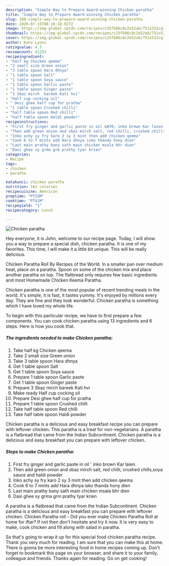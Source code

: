 ```yaml
---
description: "Simple Way to Prepare Award-winning Chicken paratha"
title: "Simple Way to Prepare Award-winning Chicken paratha"
slug: 188-simple-way-to-prepare-award-winning-chicken-paratha
date: 2020-07-15T06:18:18.027Z
image: https://img-global.cpcdn.com/recipes/c25fb86c8c2e52ab/751x532cq70/chicken-paratha-recipe-main-photo.jpg
thumbnail: https://img-global.cpcdn.com/recipes/c25fb86c8c2e52ab/751x532cq70/chicken-paratha-recipe-main-photo.jpg
cover: https://img-global.cpcdn.com/recipes/c25fb86c8c2e52ab/751x532cq70/chicken-paratha-recipe-main-photo.jpg
author: Kate Lyons
ratingvalue: 4.7
reviewcount: 41233
recipeingredient:
- "half kg Chicken qeema"
- "2 small size Green onion"
- "3 table spoon Hara dhnya"
- "1 table spoon Salt"
- "1 table spoon Soya sauce"
- "1 table spoon Garlic paste"
- "1 table spoon Ginger paste"
- "3 Sbaz mirch  bareek Kati hvi"
- "Half cup cocking oil"
- " Desi ghee half cup for pratha"
- "1 table spoon Crushed chilli"
- "half table spoon Red chilli"
- "half table spoon Haldi powder"
recipeinstructions:
- "First fry ginger and garlic paste in oil &#39; inko brown Kar laien."
- "Then add green onion and sbaz mirch salt, red chilli, crushed chills,soya sauce and haldi powder"
- "Inko achy sy fry karo 2 sy 3 mint then add chicken qeema"
- "Cook 6 to 7 mints add Hara dhnya isko thanda hony dien"
- "Last main prathy bany sath main chicken msala bhr dien"
- "Dasi ghee sy grma grm prathy tyar krien"
categories:
- Recipe
tags:
- chicken
- paratha

katakunci: chicken paratha 
nutrition: 162 calories
recipecuisine: American
preptime: "PT23M"
cooktime: "PT41M"
recipeyield: "1"
recipecategory: Lunch

---
```



![Chicken paratha](https://img-global.cpcdn.com/recipes/c25fb86c8c2e52ab/751x532cq70/chicken-paratha-recipe-main-photo.jpg)

Hey everyone, it is John, welcome to our recipe page. Today, I will show you a way to prepare a special dish, chicken paratha. It is one of my favorites. This time, I will make it a little bit unique. This will be really delicious.

Chicken Paratha Roll By Recipes of the World. In a smaller pan over medium heat, place on a paratha. Spoon on some of the chicken mix and place another paratha on top. The flatbread only requires few basic ingredients and most Homemade Chicken Keema Paratha.

Chicken paratha is one of the most popular of recent trending meals in the world. It's simple, it is fast, it tastes yummy. It's enjoyed by millions every day. They are fine and they look wonderful. Chicken paratha is something which I have loved my whole life.


To begin with this particular recipe, we have to first prepare a few components. You can cook chicken paratha using 13 ingredients and 6 steps. Here is how you cook that.

<!--inarticleads1-->

##### The ingredients needed to make Chicken paratha:

1. Take half kg Chicken qeema
1. Take 2 small size Green onion
1. Take 3 table spoon Hara dhnya
1. Get 1 table spoon Salt
1. Get 1 table spoon Soya sauce
1. Prepare 1 table spoon Garlic paste
1. Get 1 table spoon Ginger paste
1. Prepare 3 Sbaz mirch  bareek Kati hvi
1. Make ready Half cup cocking oil
1. Prepare  Desi ghee half cup for pratha
1. Prepare 1 table spoon Crushed chilli
1. Take half table spoon Red chilli
1. Take half table spoon Haldi powder


Chicken paratha is a delicious and easy breakfast recipe you can prepare with leftover chicken. This paratha is a treat for non-vegetarians. A paratha is a flatbread that came from the Indian Subcontinent. Chicken paratha is a delicious and easy breakfast you can prepare with leftover chicken. 

<!--inarticleads2-->

##### Steps to make Chicken paratha:

1. First fry ginger and garlic paste in oil &#39; inko brown Kar laien.
1. Then add green onion and sbaz mirch salt, red chilli, crushed chills,soya sauce and haldi powder
1. Inko achy sy fry karo 2 sy 3 mint then add chicken qeema
1. Cook 6 to 7 mints add Hara dhnya isko thanda hony dien
1. Last main prathy bany sath main chicken msala bhr dien
1. Dasi ghee sy grma grm prathy tyar krien


A paratha is a flatbread that came from the Indian Subcontinent. Chicken paratha is a delicious and easy breakfast you can prepare with leftover chicken. Chicken Paratha roll - Did you ever make Chicken Paratha Roll at home for iftar? If not then don&#39;t hesitate and try it now. It is very easy to make, cook chicken and fill along with salad in paratha. 

So that's going to wrap it up for this special food chicken paratha recipe. Thank you very much for reading. I am sure that you can make this at home. There is gonna be more interesting food in home recipes coming up. Don't forget to bookmark this page on your browser, and share it to your family, colleague and friends. Thanks again for reading. Go on get cooking!
